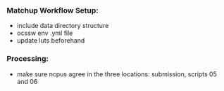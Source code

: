 ### Matchup Workflow Setup:

* include data directory structure
* ocssw env .yml file
* update luts beforehand


### Processing:

* make sure ncpus agree in the three locations: submission, scripts 05 and 06

